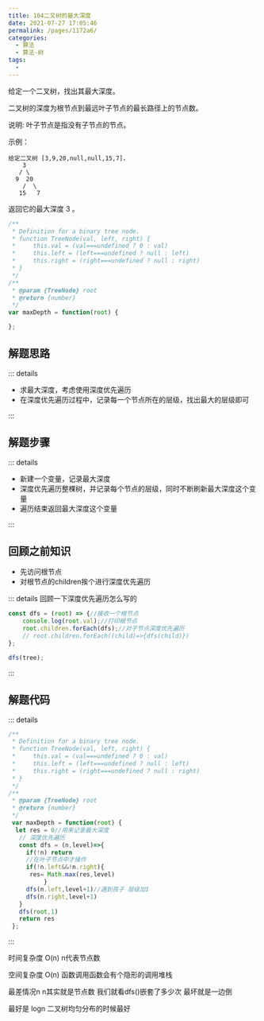 ```yaml
---
title: 104二叉树的最大深度
date: 2021-07-27 17:05:46
permalink: /pages/1172a6/
categories:
  - 算法
  - 算法-树
tags:
  - 
---
```

给定一个二叉树，找出其最大深度。

二叉树的深度为根节点到最远叶子节点的最长路径上的节点数。

说明: 叶子节点是指没有子节点的节点。
<!-- more -->

示例：

```
给定二叉树 [3,9,20,null,null,15,7]，
    3
   / \
  9  20
    /  \
   15   7
```

返回它的最大深度 3 。

```js
/**
 * Definition for a binary tree node.
 * function TreeNode(val, left, right) {
 *     this.val = (val===undefined ? 0 : val)
 *     this.left = (left===undefined ? null : left)
 *     this.right = (right===undefined ? null : right)
 * }
 */
/**
 * @param {TreeNode} root
 * @return {number}
 */
var maxDepth = function(root) {

};
```



## 解题思路

::: details

- 求最大深度，考虑使用深度优先遍历
- 在深度优先遍历过程中，记录每一个节点所在的层级，找出最大的层级即可

:::

## 解题步骤

::: details

- 新建一个变量，记录最大深度
- 深度优先遍历整棵树，并记录每个节点的层级，同时不断刷新最大深度这个变量
- 遍历结束返回最大深度这个变量

:::

## 回顾之前知识

- 先访问根节点
- 对根节点的children挨个进行深度优先遍历

::: details 回顾一下深度优先遍历怎么写的

```js
const dfs = (root) => {//接收一个根节点
    console.log(root.val);//打印根节点
    root.children.forEach(dfs);//对子节点深度优先遍历
    // root.children.forEach((child)=>{dfs(child)})
};

dfs(tree);
```



:::

## 解题代码

::: details

```js
/**
 * Definition for a binary tree node.
 * function TreeNode(val, left, right) {
 *     this.val = (val===undefined ? 0 : val)
 *     this.left = (left===undefined ? null : left)
 *     this.right = (right===undefined ? null : right)
 * }
 */
/**
 * @param {TreeNode} root
 * @return {number}
 */
 var maxDepth = function(root) {
  let res = 0//用来记录最大深度
   // 深度优先遍历
   const dfs = (n,level)=>{
     if(!n) return
     //在叶子节点中才操作
     if(!n.left&&!n.right){
      res= Math.max(res,level)
          }
     dfs(n.left,level+1)//遇到孩子 层级加1
     dfs(n.right,level+1)
   }
   dfs(root,1)
   return res
 };
```



:::

时间复杂度 O(n) n代表节点数

空间复杂度 O(n) 函数调用函数会有个隐形的调用堆栈 

最差情况n  n其实就是节点数 我们就看dfs()嵌套了多少次 最坏就是一边倒

最好是 logn 二叉树均匀分布的时候最好